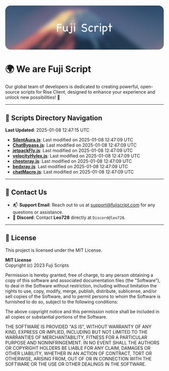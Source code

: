 ![Banner](.github/b.webp)

# 🌍 **We are Fuji Script**

Our global team of developers is dedicated to creating powerful, open-source scripts for Rise Client, designed to enhance your experience and unlock new possibilities! 🌟

---
<!-- SCRIPTS_NAVIGATION_START -->
## 📂 **Scripts Directory Navigation**

**Last Updated**: 2025-01-08 12:47:15 UTC

- **[SilentAura.js](scripts/SilentAura.js)**: Last modified on 2025-01-08 12:47:09 UTC
- **[ChatBypass.js](scripts/ChatBypass.js)**: Last modified on 2025-01-08 12:47:09 UTC
- **[jetpackFly.js](scripts/jetpackFly.js)**: Last modified on 2025-01-08 12:47:09 UTC
- **[velocityHylex.js](scripts/velocityHylex.js)**: Last modified on 2025-01-08 12:47:09 UTC
- **[chestxray.js](scripts/chestxray.js)**: Last modified on 2025-01-08 12:47:09 UTC
- **[bedxray.js](scripts/bedxray.js)**: Last modified on 2025-01-08 12:47:09 UTC
- **[chatMacro.js](scripts/chatMacro.js)**: Last modified on 2025-01-08 12:47:09 UTC

<!-- SCRIPTS_NAVIGATION_END -->

---

## 💬 **Contact Us**  
- 📬 **Support Email**: Reach out to us at [support@fujiscript.com](mailto:support@fujiscript.com) for any questions or assistance.  
- 💬 **Discord**: Contact **Leo728** directly at `Discord@leo728`.

---

## 📜 **License**

This project is licensed under the MIT License.  

**MIT License**  
Copyright (c) 2023 Fuji Scripts  

Permission is hereby granted, free of charge, to any person obtaining a copy of this software and associated documentation files (the "Software"), to deal in the Software without restriction, including without limitation the rights to use, copy, modify, merge, publish, distribute, sublicense, and/or sell copies of the Software, and to permit persons to whom the Software is furnished to do so, subject to the following conditions:  

The above copyright notice and this permission notice shall be included in all copies or substantial portions of the Software.  

THE SOFTWARE IS PROVIDED "AS IS", WITHOUT WARRANTY OF ANY KIND, EXPRESS OR IMPLIED, INCLUDING BUT NOT LIMITED TO THE WARRANTIES OF MERCHANTABILITY, FITNESS FOR A PARTICULAR PURPOSE AND NONINFRINGEMENT. IN NO EVENT SHALL THE AUTHORS OR COPYRIGHT HOLDERS BE LIABLE FOR ANY CLAIM, DAMAGES OR OTHER LIABILITY, WHETHER IN AN ACTION OF CONTRACT, TORT OR OTHERWISE, ARISING FROM, OUT OF OR IN CONNECTION WITH THE SOFTWARE OR THE USE OR OTHER DEALINGS IN THE SOFTWARE.  
